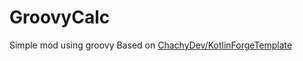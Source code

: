 # GroovyCalc
Simple mod using groovy
Based on [ChachyDev/KotlinForgeTemplate](https://github.com/ChachyDev/KotlinForgeTemplate)
